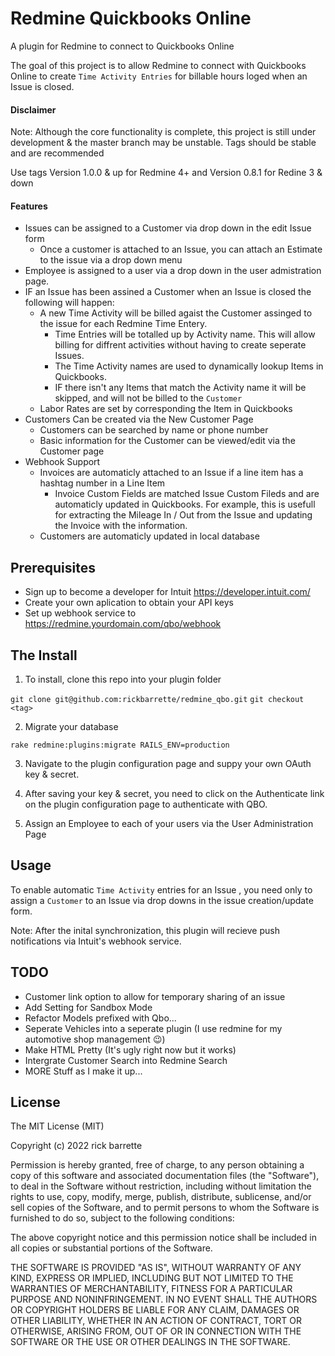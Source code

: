 # Redmine Quickbooks Online

A plugin for Redmine to connect to Quickbooks Online

The goal of this project is to allow Redmine to connect with Quickbooks Online to create `Time Activity Entries` for billable hours loged when an Issue is closed.

#### Disclaimer

Note: Although the core functionality is complete, this project is still under development & the master branch may be unstable. Tags should be stable and are recommended

Use tags Version 1.0.0 & up for Redmine 4+ and Version 0.8.1 for Redine 3 & down

#### Features
* Issues can be assigned to a Customer via drop down in the edit Issue form
  - Once a customer is attached to an Issue, you can attach an Estimate to the issue via a drop down menu
* Employee is assigned to a user via a drop down in the user admistration page.
* IF an Issue has been assined a Customer when an Issue is closed the following will happen:
  - A new Time Activity will be billed agaist the Customer assinged to the issue for each Redmine Time Entery. 
    + Time Entries will be totalled up by Activity name. This will allow billing for diffrent activities without having to create seperate Issues.
    + The Time Activity names are used to dynamically lookup Items in Quickbooks.
    + IF there isn't any Items that match the Activity name it will be skipped, and will not be billed to the `Customer` 
  - Labor Rates are set by corresponding the Item in Quickbooks
* Customers Can be created via the New Customer Page
  - Customers can be searched by name or phone number
  - Basic information for the Customer can be viewed/edit via the Customer page
* Webhook Support
  - Invoices are automaticly attached to an Issue if a line item has a hashtag number in a Line Item
    + Invoice Custom Fields are matched Issue Custom Fileds and are automaticly updated in Quickbooks. For example, this is usefull for extracting the Mileage In / Out from the Issue and updating the Invoice with the information.
  - Customers are automaticly updated in local database

## Prerequisites

* Sign up to become a developer for Intuit https://developer.intuit.com/
* Create your own aplication to obtain your API keys
* Set up webhook service to https://redmine.yourdomain.com/qbo/webhook

## The Install

1. To install, clone this repo into your plugin folder

  `git clone git@github.com:rickbarrette/redmine_qbo.git` 
  `git checkout <tag>`
  
2. Migrate your database

  `rake redmine:plugins:migrate RAILS_ENV=production`
  
3. Navigate to the plugin configuration page and suppy your own OAuth key & secret. 

4. After saving your key & secret, you need to click on the Authenticate link on the plugin configuration page to authenticate with QBO.

5. Assign an Employee to each of your users via the User Administration Page

## Usage

  To enable automatic `Time Activity` entries for an Issue , you need only to assign a `Customer` to an Issue via drop downs in the issue creation/update form.

Note: After the inital synchronization, this plugin will recieve push notifications via Intuit's webhook service.

## TODO
  * Customer link option to allow for temporary sharing of an issue
  * Add Setting for Sandbox Mode
  * Refactor Models prefixed with Qbo...
  * Seperate Vehicles into a seperate plugin (I use redmine for my automotive shop management 😉)
  * Make HTML Pretty (It's ugly right now but it works)
  * Intergrate Customer Search into Redmine Search
  * MORE Stuff as I make it up...

## License

The MIT License (MIT)

Copyright (c) 2022 rick barrette

Permission is hereby granted, free of charge, to any person obtaining a copy of this software and associated documentation files (the "Software"), to deal in the Software without restriction, including without limitation the rights to use, copy, modify, merge, publish, distribute, sublicense, and/or sell copies of the Software, and to permit persons to whom the Software is furnished to do so, subject to the following conditions:

The above copyright notice and this permission notice shall be included in all copies or substantial portions of the Software.

THE SOFTWARE IS PROVIDED "AS IS", WITHOUT WARRANTY OF ANY KIND, EXPRESS OR IMPLIED, INCLUDING BUT NOT LIMITED TO THE WARRANTIES OF MERCHANTABILITY, FITNESS FOR A PARTICULAR PURPOSE AND NONINFRINGEMENT. IN NO EVENT SHALL THE AUTHORS OR COPYRIGHT HOLDERS BE LIABLE FOR ANY CLAIM, DAMAGES OR OTHER LIABILITY, WHETHER IN AN ACTION OF CONTRACT, TORT OR OTHERWISE, ARISING FROM, OUT OF OR IN CONNECTION WITH THE SOFTWARE OR THE USE OR OTHER DEALINGS IN THE SOFTWARE.

